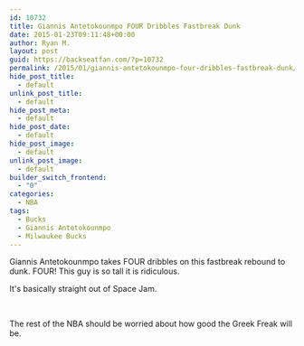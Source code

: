 ```yaml
---
id: 10732
title: Giannis Antetokounmpo FOUR Dribbles Fastbreak Dunk
date: 2015-01-23T09:11:48+00:00
author: Ryan M.
layout: post
guid: https://backseatfan.com/?p=10732
permalink: /2015/01/giannis-antetokounmpo-four-dribbles-fastbreak-dunk/
hide_post_title:
  - default
unlink_post_title:
  - default
hide_post_meta:
  - default
hide_post_date:
  - default
hide_post_image:
  - default
unlink_post_image:
  - default
builder_switch_frontend:
  - "0"
categories:
  - NBA
tags:
  - Bucks
  - Giannis Antetokounmpo
  - Milwaukee Bucks
---
```


<div class="entry">
  <p>
    Giannis Antetokounmpo takes FOUR dribbles on this fastbreak rebound to dunk. FOUR! This guy is so tall it is ridiculous.
  </p>

  <p>
  </p>

  <p>
    It's basically straight out of Space Jam.
  </p>

  <p>
  </p>

  <p>
    &nbsp;
  </p>

  <p>
    The rest of the NBA should be worried about how good the Greek Freak will be.
  </p>
</div>
